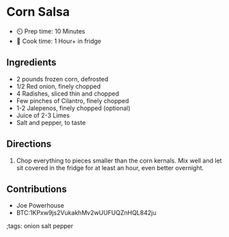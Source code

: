 # Corn Salsa

- ⏲️ Prep time: 10 Minutes
- 🍳 Cook time: 1 Hour+ in fridge

## Ingredients

- 2 pounds frozen corn, defrosted
- 1/2 Red onion, finely chopped
- 4 Radishes, sliced thin and chopped
- Few pinches of Cilantro, finely chopped
- 1-2 Jalepenos, finely chopped (optional)
- Juice of 2-3 Limes
- Salt and pepper, to taste

## Directions

1. Chop everything to pieces smaller than the corn kernals. Mix well and let sit covered in the fridge for at least an hour, even better overnight.

## Contributions
- Joe Powerhouse
- BTC:1KPxw9js2VukakhMv2wUUFUQZnHQL842ju

;tags: onion salt pepper
